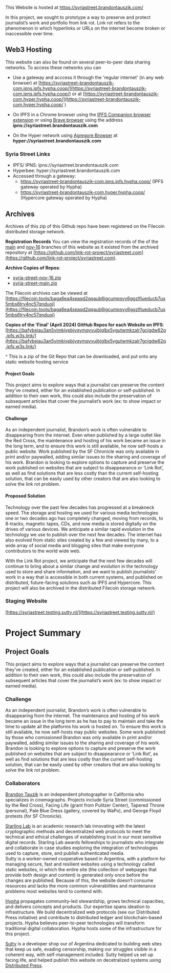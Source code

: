 This Website is hosted at https://syriastreet.brandontauszik.com/

In this project, we sought to prototype a way to preserve and protect journalist’s work and portfolio from link rot. Link rot refers to the phenomenon in which hyperlinks or URLs on the internet become broken or inaccessible over time.

## Web3 Hosting
This website can also be found on several peer-to-peer data sharing networks. To access these networks you can
* Use a gateway and acccess it through the 'regular internet' (in any web browser) at [https://syriastreet-brandontauszik-com.ipns.ipfs.hypha.coop/](https://syriastreet-brandontauszik-com.ipns.ipfs.hypha.coop/) or at [https://syriastreet-brandontauszik-com.hyper.hypha.coop/](https://syriastreet-brandontauszik-com.hyper.hypha.coop/
)

 * On IPFS in a Chrome browser using the [IPFS Companion browser extension](https://chromewebstore.google.com/detail/ipfs-companion/nibjojkomfdiaoajekhjakgkdhaomnch) or using [Brave browser](https://brave.com/) using the address **ipns://syriastreet.brandontauszik.com**
* On the Hyper network using [Agregore Browser](https://github.com/AgregoreWeb/agregore-browser/releases) at **hyper://syriastreet.brandontauszik.com**

### Syria Street Links

* IPFS/ IPNS: ipns://syriastreet.brandontauszik.com
* Hyperbee: hyper://syriastreet.brandontauszik.com 
* Accessed through a gateway: 
    * https://syriastreet-brandontauszik-com.ipns.ipfs.hypha.coop/ (IPFS gateway operated by Hypha)
    * https://syriastreet-brandontauszik-com.hyper.hypha.coop/ (Hypercore gateway operated by Hypha)

## Archives
Archives of this zip of this Github repo have been registered on the Filecoin distributed storage network. 

**Registration Records**
You can view the registration records of the of the [main](https://bafkreifa3n2n2qhsmykjwjayir3gukffwvh5edjfjp63v6vfhn6uko6yty.ipfs.w3s.link/) and [nov-16](https://bafybeihas2sbg2wvcq3zpnb3gcvlyhlc4g3ks3khtwr5cmtjjon22w5vea.ipfs.w3s.link/syria-street-nov-16-2023-12-14T17-19-17Z.zip.json) branches of this website as it existed from the archived repository at [https://github.com/link-rot-project/syriastreet.com](https://github.com/link-rot-project/syriastreet.com). 

**Archive Copies of Repos**:
* [syria-street-nov-16.zip](https://bafybeidnwxldu4tesxgnfsomshh5epc2knyjcq5xpjezdssck3kuxejqh4.ipfs.w3s.link/)
* [syria-street-main.zip](https://bafybeiccfmd5qqtafonp2g6wph3ufryf66mnt6snhdjrjwbixr7xry4the.ipfs.w3s.link/)

The Filecoin archives can be viewed at [https://filecoin.tools/baga6ea4seaqd2qqaub6igcumpsyy6ggzlfiueducb7us5mbs6try4nc57qnduoi](https://filecoin.tools/baga6ea4seaqd2qqaub6igcumpsyy6ggzlfiueducb7us5mbs6try4nc57qnduoi)

**Copies of the ‘Final’ (April 2024) GitHub Repos for each Website on IPFS**: [https://bafybeiau3an5vimkiypbjvqymqvvujbjglbx5ygutwmkzalr7gcjgdw62q.ipfs.w3s.link/](https://bafybeiau3an5vimkiypbjvqymqvvujbjglbx5ygutwmkzalr7gcjgdw62q.ipfs.w3s.link/)

^ This is a zip of the Git Repo that can be downloaded, and put onto any static website hosting service
  
#### Project Goals
This project aims to explore ways that a journalist can preserve the content they’ve created, either for an established publication or self-published. In addition to their own work, this could also include the preservation of subsequent articles that cover the journalist’s work (ex: to show impact or earned media).

#### Challenge
As an independent journalist, Brandon’s work is often vulnerable to disappearing from the internet. Even when published by a large outlet like the Red Cross, the maintenance and hosting of his work became an issue in the long term, and to ensure this work is still available, he now self-hosts a public website. Work published by the SF Chronicle was only available in print and/or paywalled, adding similar issues to the sharing and coverage of his work. 
Brandon is looking to explore options to capture and preserve the work published on websites that are subject to disappearance or ‘Link Rot’, as well as find solutions that are less costly than the current self-hosting solution, that can be easily used by other creators that are also looking to solve the link rot problem.

#### Proposed Solution
Technology over the past few decades has progressed at a breakneck speed. The storage and hosting we used for various media technologies one or two decades ago has completely changed, moving from records, to 8-tracks, magnetic tapes, CDs, and now media is stored digitally on the drives of various devices. We anticipate a similar rapid evolution in the technology we use to publish over the next few decades. The internet has also evolved from static sites created by a few and viewed by many, to a wide array of social media and blogging sites that make everyone contributors to the world wide web. 

With the Link Rot project, we anticipate that the next few decades will continue to bring about a similar change and evolution in the technology used to store and share information, and we want to publish journalists’ work in a way that is accessible in both current systems, and published on distributed, future-facing solutions such as IPFS and Hypercore. This project will also be archived in the distributed Filecoin storage network. 



### Staging Website

[https://syriastreet.testing.sutty.nl/](https://syriastreet.testing.sutty.nl/)
# Project Summary

## Project Goals
This project aims to explore ways that a journalist can preserve the content they’ve created, either for an established publication or self-published. In addition to their own work, this could also include the preservation of subsequent articles that cover the journalist’s work (ex: to show impact or earned media).

### Challenge
As an independent journalist, Brandon’s work is often vulnerable to disappearing from the internet. The maintenance and hosting of his work became an issue in the long term as he has to pay to maintain and take the time to update all the platforms his work is hosted on. To ensure this work is still available, he now self-hosts may public websites. Some work published by those who comissioned Brandon was only available in print and/or paywalled, adding similar issues to the sharing and coverage of his work. 
Brandon is looking to explore options to capture and preserve the work published on websites that are subject to disappearance or ‘Link Rot’, as well as find solutions that are less costly than the current self-hosting solution, that can be easily used by other creators that are also looking to solve the link rot problem.

### Collaborators

[Brandon Tauzik](https://brandontauszik.com/) is an independent photographer in California who specializes in cinemagraphs. Projects include Syria Street (commissioned by the Red Cross), Facing Life (grant from Pulitzer Center), Tapered Throne (personal), Pale Blue Dress (gallery, covered by WaPo), and George Floyd protests (for SF Chronicle).

[Starling Lab](https://www.starlinglab.org/) is an academic research lab innovating with the latest cryptographic methods and decentralized web protocols to meet the technical and ethical challenges of establishing trust in our most sensitive digital records. Starling Lab awards fellowships to journalists who integrate and collaborate in case studies exploring the integration of technologies used to capture, store, and publish authenticated media.  
Sutty is a worker-owned cooperative based in Argentina, with a platform for managing secure, fast and resilient websites using a technology called static websites, in which the entire site (the collection of webpages that provide both design and content) is generated only once before the changes are published. Because of this, the website doesn’t consume resources and lacks the more common vulnerabilities and maintenance problems most websites tend to contend with.

[Hypha](https://hypha.coop/) propagates community-led stewardship, grows technical capacities, and delivers concepts and products. Our expertise spans ideation to infrastructure. We build decentralized web protocols (see our Distributed Press initiative) and contribute to distributed ledger and blockchain-based projects. Hypha believes peer-to-peer technologies will transform traditional digital collaboration. Hypha hosts some of the infrastructure for this project.

[Sutty](https://sutty.nl/en) is a developer shop our of Argentina dedicated to building web sites that keep us safe, evading censorship, making our struggles visible in a coherent way, with self-management included. Sutty helped us set up facing life, and helped publish this website on decetralized systems using [Distributed Press](https://distributed.press/).